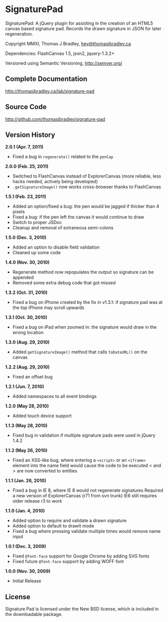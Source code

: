 SignaturePad
===

SignaturePad: A jQuery plugin for assisting in the creation of an HTML5 canvas
based signature pad. Records the drawn signature in JSON for later regeneration.

Copyright MMXI, Thomas J Bradley, <hey@thomasjbradley.ca>

Dependencies: FlashCanvas 1.5, json2, jquery-1.3.2+

Versioned using Semantic Versioning, <http://semver.org/>


Complete Documentation
---
<http://thomasjbradley.ca/lab/signature-pad>

Source Code
---
<http://github.com/thomasjbradley/signature-pad>


Version History
---
**2.0.1 (Apr. 7, 2011)**

- Fixed a bug in `regenerate()` related to the `penCap`

**2.0.0 (Feb. 25, 2011)**

- Switched to FlashCanvas instead of ExplorerCanvas (more reliable, less hacks needed, actively being developed)
- `.getSignatureImage()` now works cross-browser thanks to FlashCanvas

**1.5.1 (Feb. 23, 2011)**

- Added an option/fixed a bug: the pen would be jagged if thicker than 4 pixels
- Fixed a bug: if the pen left the canvas it would continue to draw
- Switch to proper JSDoc
- Cleanup and removal of extraneous semi-colons

**1.5.0 (Dec. 3, 2010)**

- Added an option to disable field validation
- Cleaned up some code

**1.4.0 (Nov. 30, 2010)**

- Regenerate method now repopulates the output so signature can be appended
- Removed some extra debug code that got missed

**1.3.2 (Oct. 31, 2010)**

- Fixed a bug on iPhone created by the fix in v1.3.1:
  if signature pad was at the top iPhone may scroll upwards

**1.3.1 (Oct. 30, 2010)**

- Fixed a bug on iPad when zoomed in:
  the signature would draw in the wrong location

**1.3.0 (Aug. 29, 2010)**

- Added `getSignatureImage()` method that calls `toDataURL()` on the canvas

**1.2.2 (Aug. 29, 2010)**

- Fixed an offset bug

**1.2.1 (Jun. 7, 2010)**

- Added namespaces to all event bindings

**1.2.0 (May 28, 2010)**

- Added touch device support

**1.1.3 (May 28, 2010)**

- Fixed bug in validation if multiple signature pads were used in jQuery 1.4.2

**1.1.2 (May 26, 2010)**

- Fixed an XSS-like bug, where entering a `<script>` or an `<iframe>` element into
  the name field would cause the code to be executed
  < and > are now converted to entities

**1.1.1 (Jan. 26, 2010)**

- Fixed a bug in IE 8, where IE 8 would not regenerate signatures
  Required a new version of ExplorerCanvas (r71 from svn trunk)
  IE6 still requires older release r3 to work

**1.1.0 (Jan. 4, 2010)**

- Added option to require and validate a drawn signature
- Added option to default to drawIt mode
- Fixed a bug where pressing validate multiple times would remove name input

**1.0.1 (Dec. 3, 2009)**

- Fixed `@font-face` support for Google Chrome by adding SVG fonts
- Fixed future `@font-face` support by adding WOFF font

**1.0.0 (Nov. 30, 2009)**

- Initial Release


License
---
Signature Pad is licensed under the New BSD license, which is included in the downloadable package.

